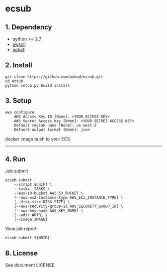 # ecsub

## 1. Dependency

 - python >= 2.7
 - [awscli](https://docs.aws.amazon.com/streams/latest/dev/kinesis-tutorial-cli-installation.html)
 - [boto3](https://github.com/boto/boto3)

## 2. Install

```
git clone https://github.com/aokad/ecsub.git
cd ecsub
python setup.py build install
```

## 3. Setup

```
aws configure
    AWS Access Key ID [None]: <YOUR ACCESS KEY>
    AWS Secret Access Key [None]: <YOUR SECRET ACCESS KEY>
    Default region name [None]: us-west-2
    Default output format [None]: json
```

docker image push to your ECS 

-------------------------------------------------------------------------

## 4. Run

Job submit

```
ecsub submit
    --script SCRIPT \
    --tasks  TASKS \
    --aws-s3-bucket AWS_S3_BUCKET \
    [--aws-ec2-instance-type AWS_EC2_INSTANCE_TYPE] \
    [--disk-size DISK_SIZE] \
    [--aws-security-group-id AWS_SECURITY_GROUP_ID] \
    [--aws-key-name AWS_KEY_NAME] \
    [--wdir WDIR] \
    [--image IMAGE]
```

View job report

```
ecsub submit ${WDIR}
```

## 8. License 

See document LICENSE.
